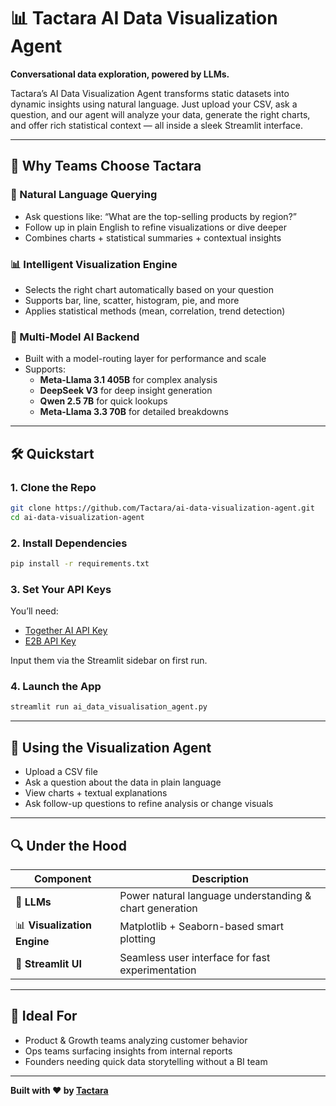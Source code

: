 
# 📊 Tactara AI Data Visualization Agent

**Conversational data exploration, powered by LLMs.**

Tactara’s AI Data Visualization Agent transforms static datasets into dynamic insights using natural language. Just upload your CSV, ask a question, and our agent will analyze your data, generate the right charts, and offer rich statistical context — all inside a sleek Streamlit interface.

---

## 🚀 Why Teams Choose Tactara

### 💬 Natural Language Querying  
- Ask questions like: “What are the top-selling products by region?”  
- Follow up in plain English to refine visualizations or dive deeper  
- Combines charts + statistical summaries + contextual insights

### 📊 Intelligent Visualization Engine  
- Selects the right chart automatically based on your question  
- Supports bar, line, scatter, histogram, pie, and more  
- Applies statistical methods (mean, correlation, trend detection)  

### 🧠 Multi-Model AI Backend  
- Built with a model-routing layer for performance and scale  
- Supports:
  - **Meta-Llama 3.1 405B** for complex analysis  
  - **DeepSeek V3** for deep insight generation  
  - **Qwen 2.5 7B** for quick lookups  
  - **Meta-Llama 3.3 70B** for detailed breakdowns

---

## 🛠️ Quickstart

### 1. Clone the Repo

```bash
git clone https://github.com/Tactara/ai-data-visualization-agent.git
cd ai-data-visualization-agent
```

### 2. Install Dependencies

```bash
pip install -r requirements.txt
```

### 3. Set Your API Keys  
You’ll need:

- [Together AI API Key](https://api.together.ai/signin)  
- [E2B API Key](https://e2b.dev/docs/legacy/getting-started/api-key)

Input them via the Streamlit sidebar on first run.

### 4. Launch the App

```bash
streamlit run ai_data_visualisation_agent.py
```

---

## 📂 Using the Visualization Agent

- Upload a CSV file  
- Ask a question about the data in plain language  
- View charts + textual explanations  
- Ask follow-up questions to refine analysis or change visuals

---

## 🔍 Under the Hood

| Component | Description |
|----------|-------------|
| 🧠 **LLMs** | Power natural language understanding & chart generation |
| 📊 **Visualization Engine** | Matplotlib + Seaborn-based smart plotting |
| 📂 **Streamlit UI** | Seamless user interface for fast experimentation |

---

## 🧩 Ideal For

- Product & Growth teams analyzing customer behavior  
- Ops teams surfacing insights from internal reports  
- Founders needing quick data storytelling without a BI team

---

**Built with ❤️ by [Tactara](https://www.tactara.ai)**
